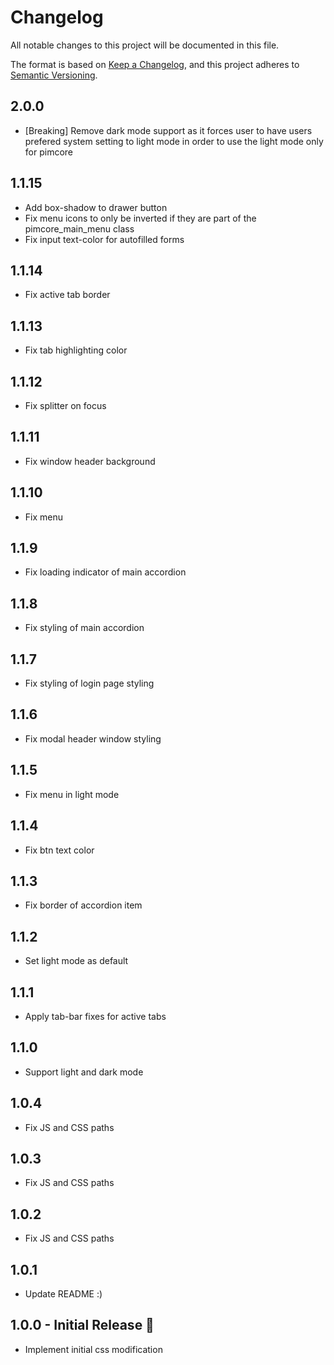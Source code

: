 # Changelog

All notable changes to this project will be documented in this file.

The format is based on [Keep a Changelog](https://keepachangelog.com/en/1.0.0/),
and this project adheres to [Semantic Versioning](https://semver.org/spec/v2.0.0.html).

## 2.0.0

-	[Breaking] Remove dark mode support as it forces user to have users prefered system setting to light mode in order to use the light mode only for pimcore

## 1.1.15

-	Add box-shadow to drawer button
-   Fix menu icons to only be inverted if they are part of the pimcore_main_menu class
-   Fix input text-color for autofilled forms

## 1.1.14

-	Fix active tab border

## 1.1.13

-	Fix tab highlighting color

## 1.1.12

-	Fix splitter on focus

## 1.1.11

-	Fix window header background

## 1.1.10

-	Fix menu

## 1.1.9

-	Fix loading indicator of main accordion

## 1.1.8

-	Fix styling of main accordion

## 1.1.7

-	Fix styling of login page styling

## 1.1.6

-	Fix modal header window styling

## 1.1.5

-	Fix menu in light mode

## 1.1.4

-	Fix btn text color

## 1.1.3

-	Fix border of accordion item

## 1.1.2

-	Set light mode as default

## 1.1.1

-	Apply tab-bar fixes for active tabs

## 1.1.0

-	Support light and dark mode

## 1.0.4

-	Fix JS and CSS paths

## 1.0.3

-	Fix JS and CSS paths

## 1.0.2

-	Fix JS and CSS paths

## 1.0.1 

-	Update README :)

## 1.0.0 - Initial Release 🎉

-	Implement initial css modification
